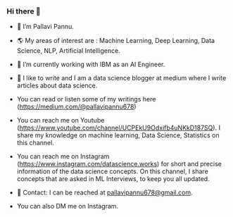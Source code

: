 ### Hi there 👋

<!--
**datascienceworkss/datascienceworkss** is a ✨ _special_ ✨ repository because its `README.md` (this file) appears on your GitHub profile.

Here are some ideas to get you started:

- 🔭 I’m currently working on ...
- 🌱 I’m currently learning ...
- 👯 I’m looking to collaborate on ...
- 🤔 I’m looking for help with ...
- 💬 Ask me about ...
- 📫 How to reach me: ...
- 😄 Pronouns: ...
- ⚡ Fun fact: ...
-->
- 👋 I’m Pallavi Pannu.
- 🌎 My areas of interest are : Machine Learning, Deep Learning, Data Science, NLP, Artificial Intelligence.
- 🏢 I’m currently working with IBM as an AI Engineer.
- 📝 I like to write and I am a data science blogger at medium where I write articles about data science.
-  You can read or listen some of my writings here (https://medium.com/@pallavipannu678)
-  You can reach me on Youtube (https://www.youtube.com/channel/UCPEkU9Odxifb4uNKkD187SQ). I share my knowledge on machine learning, Data Science, Statistics on this channel.
-  You can reach me on Instagram (https://www.instagram.com/datascience.works) for short and precise information of the data science concepts. On this channel, 
I share concepts that are asked in ML Interviews, to keep you all updated.

- 📧 Contact: I can be reached at pallavipannu678@gmail.com.
- You can also DM me on Instagram.
